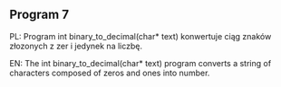 ## Program 7

PL: Program int binary_to_decimal(char* text) konwertuje ciąg znaków złozonych z zer i jedynek na liczbę. 

EN: The int binary_to_decimal(char* text) program converts a string of characters composed of zeros and ones into number. 
